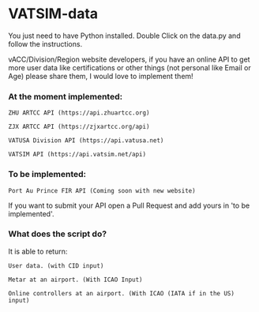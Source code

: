 # VATSIM-data

You just need to have Python installed. Double Click on the data.py and follow the instructions.

vACC/Division/Region website developers, if you have an online API to get more user data like certifications or other things (not personal like Email or Age) please share them, I would love to implement them!




### At the moment implemented:

`ZHU ARTCC API (https://api.zhuartcc.org)`

`ZJX ARTCC API (https://zjxartcc.org/api)`

`VATUSA Division API (https://api.vatusa.net)`

`VATSIM API (https://api.vatsim.net/api)`







### To be implemented:

`Port Au Prince FIR API (Coming soon with new website)`

If you want to submit your API open a Pull Request and add yours in 'to be implemented'.

### What does the script do?
It is able to return:

`User data. (with CID input)`

`Metar at an airport. (With ICAO Input)`

`Online controllers at an airport. (With ICAO (IATA if in the US) input)`




